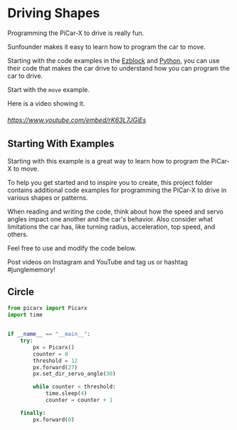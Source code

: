 # Driving Shapes

Programming the PiCar-X to drive is really fun.

Sunfounder makes it easy to learn how to program the car to move.

Starting with the code examples in the [Ezblock](https://docs.sunfounder.com/projects/picar-x/en/latest/ezblock/play_with_ezblock.html) and [Python](https://docs.sunfounder.com/projects/picar-x/en/latest/python/play_with_python.html), you can use their code that makes the car drive to understand how you can program the car to drive.

Start with the `move` example.

Here is a video showing it.

###### https://www.youtube.com/embed/rK63L7JGiEs

## Starting With Examples

Starting with this example is a great way to learn how to program the PiCar-X to move.

To help you get started and to inspire you to create, this project folder contains additional code examples for programming the PiCar-X to drive in various shapes or patterns.

When reading and writing the code, think about how the speed and servo angles impact one another and the car's behavior. Also consider what limitations the car has, like turning radius, acceleration, top speed, and others.

Feel free to use and modify the code below.

Post videos on Instagram and YouTube and tag us or hashtag #junglememory!

## Circle

```python
from picarx import Picarx
import time


if __name__ == "__main__":
    try:
        px = Picarx()
        counter = 0
        threshold = 12
        px.forward(27)
        px.set_dir_servo_angle(30)

        while counter < threshold:
            time.sleep(4)
            counter = counter + 1

    finally:
        px.forward(0)
```


